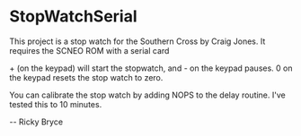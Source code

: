 <h1>StopWatchSerial</h1>
<p>This project is a stop watch for the Southern Cross by Craig Jones.  It requires the SCNEO ROM with a serial card</p>
<p>+ (on the keypad) will start the stopwatch, and - on the keypad pauses.  0 on the keypad resets the stop watch to zero. </p>
<p>You can calibrate the stop watch by adding NOPS to the delay routine.  I've tested this to 10 minutes.</p>
<p>-- Ricky Bryce</p>
